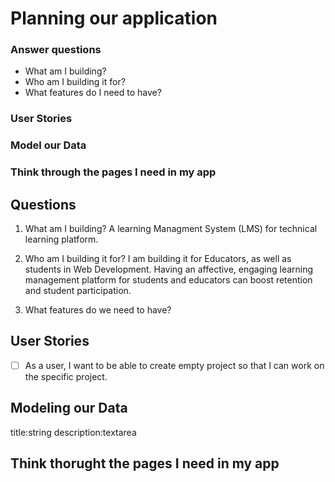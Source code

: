 # Planning our application

### Answer questions
 - What am I building?
 - Who am I building it for?
 - What features do I need to have?
### User Stories
### Model our Data
### Think through the pages I need in my app

## Questions

1. What am I building? A learning Managment System (LMS) for technical learning platform.

2. Who am I building it for? I am building it for Educators, as well as students in Web Development. Having an affective, engaging learning management platform for students and educators can boost retention and student participation.

3. What features do we need to have?

## User Stories

 - [ ] As a user, I want to be able to create empty project so that I can work on the specific project.

## Modeling our Data

title:string
description:textarea

## Think thorught the pages I need in my app
